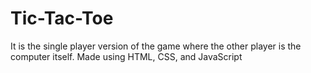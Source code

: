 # Tic-Tac-Toe
It is the single player version of the game where the other player is the computer itself. Made using HTML, CSS, and JavaScript

